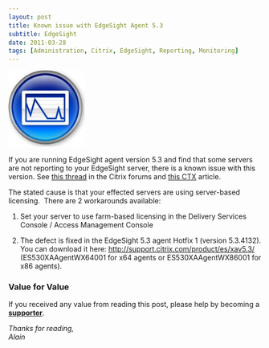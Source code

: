 ```yaml
---
layout: post
title: Known issue with EdgeSight Agent 5.3
subtitle: EdgeSight
date: 2011-03-28
tags: [Administration, Citrix, EdgeSight, Reporting, Monitoring]
---
```

![](/assets/img/icons/es-logo.jpg)

If you are running EdgeSight agent version 5.3 and find that some servers are not reporting to your EdgeSight server, there is a known issue with this version. See <a href="http://forums.citrix.com/message.jspa?messageID=1459520">this thread</a> in the Citrix forums and <a href="http://support.citrix.com/article/CTX125179">this CTX</a> article.

The stated cause is that your effected servers are using server-based licensing.  There are 2 workarounds available:

1. Set your server to use farm-based licensing in the Delivery Services Console / Access Management Console

2. The defect is fixed in the EdgeSight 5.3 agent Hotfix 1 (version 5.3.4132). You can download it here: <span style="text-decoration:underline;"><a href="http://support.citrix.com/product/es/xav5.3/" target="_top">http://support.citrix.com/product/es/xav5.3/</a></span> (ES530XAAgentWX64001 for x64 agents or ES530XAAgentWX86001 for x86 agents).

### Value for Value
If you received any value from reading this post, please help by becoming a [**supporter**](https://www.paypal.com/donate?hosted_button_id=73HNLGA2SGLLU).

*Thanks for reading,*  
*Alain*